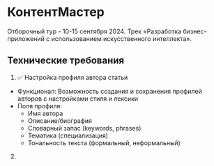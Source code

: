 # КонтентМастер
Отборочный тур - 10-15 сентября 2024.
Трек «Разработка бизнес-приложений с использованием искусственного интеллекта».

## Технические требования
1.  ✅ Настройка профиля автора статьи 
   * Функционал: Возможность создания и сохранения профилей авторов с настройками стиля и лексики
   * Поля профиля:
     - Имя автора 
     - Описание/биография 
     - Словарный запас (keywords, phrases)
     - Тематика (специализация)
     - Тональность текста (формальный, неформальный)
2. 